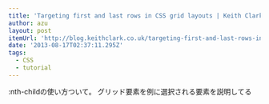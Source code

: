 ```yaml
---
title: 'Targeting first and last rows in CSS grid layouts | Keith Clark'
author: azu
layout: post
itemUrl: 'http://blog.keithclark.co.uk/targeting-first-and-last-rows-in-css-grid-layouts/'
date: '2013-08-17T02:37:11.295Z'
tags:
  - CSS
  - tutorial
---
```

:nth-childの使い方ついて。
グリッド要素を例に選択される要素を説明してる
